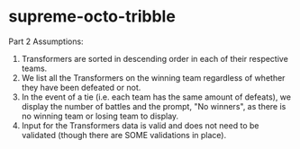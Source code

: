 # supreme-octo-tribble

Part 2 Assumptions:
1. Transformers are sorted in descending order in each of their respective teams.
2. We list all the Transformers on the winning team regardless of whether they have been defeated or not.
3. In the event of a tie (i.e. each team has the same amount of defeats), we display the number of battles and the prompt, "No winners", as
there is no winning team or losing team to display.
4. Input for the Transformers data is valid and does not need to be validated (though there are SOME validations in place).
